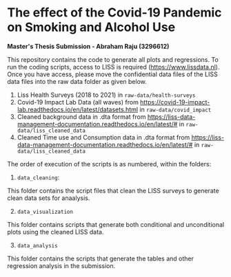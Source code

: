 The effect of the Covid-19 Pandemic on Smoking and Alcohol Use
==============================================================
**Master's Thesis Submission - Abraham Raju (3296612)**


This repository contains the code to generate all plots and regressions. To run the coding scripts, access to LISS is required (https://www.lissdata.nl). Once you have access, please move the confidential data files of the LISS data files into the raw data folder as given below.


1. Liss Health Surveys (2018 to 2021)  in `raw-data/health-surveys`
2. Covid-19 Impact Lab Data (all waves) from https://covid-19-impact-lab.readthedocs.io/en/latest/datasets.html  in `raw-data/covid_impact`
3. Cleaned background data in .dta format from https://liss-data-management-documentation.readthedocs.io/en/latest/# in `raw-data/liss_cleaned_data`
4. Cleaned Time use and Consumption data in .dta format from https://liss-data-management-documentation.readthedocs.io/en/latest/# in `raw-data/liss_cleaned_data`




The order of execution of the scripts is as numbered, within the folders: 


1.  `data_cleaning`:

This folder contains the script files that clean the LISS surveys to generate clean data sets for anaalysis.

2.  `data_visualization`

This folder contains scripts that generate both conditional and unconditional plots using the cleaned LISS data.

3.  `data_analysis`


This folder contains the scripts that generate the tables and other regression analysis in the submission.



